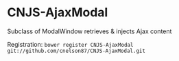 # CNJS-AjaxModal

Subclass of ModalWindow retrieves & injects Ajax content

Registration: `bower register CNJS-AjaxModal git://github.com/cnelson87/CNJS-AjaxModal.git`

